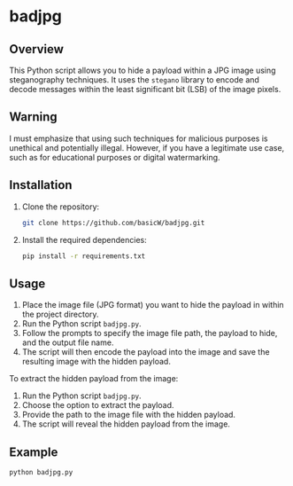 # badjpg
## Overview
This Python script allows you to hide a payload within a JPG image using steganography techniques. It uses the `stegano` library to encode and decode messages within the least significant bit (LSB) of the image pixels.
## Warning
I must emphasize that using such techniques for malicious purposes is unethical and potentially illegal. However, if you have a legitimate use case, such as for educational purposes or digital watermarking.

## Installation
1. Clone the repository:
    ```bash
    git clone https://github.com/basicW/badjpg.git
    ```
2. Install the required dependencies:
    ```bash
    pip install -r requirements.txt
    ```

## Usage
1. Place the image file (JPG format) you want to hide the payload in within the project directory.
2. Run the Python script `badjpg.py`.
3. Follow the prompts to specify the image file path, the payload to hide, and the output file name.
4. The script will then encode the payload into the image and save the resulting image with the hidden payload.

To extract the hidden payload from the image:
1. Run the Python script `badjpg.py`.
2. Choose the option to extract the payload.
3. Provide the path to the image file with the hidden payload.
4. The script will reveal the hidden payload from the image.

## Example
```bash
python badjpg.py
